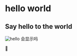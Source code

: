 # hello world
## Say hello to the world

![hello](https://img.shields.io/badge/tag-hello%20world-green) 会显示吗

:rotating_light:

